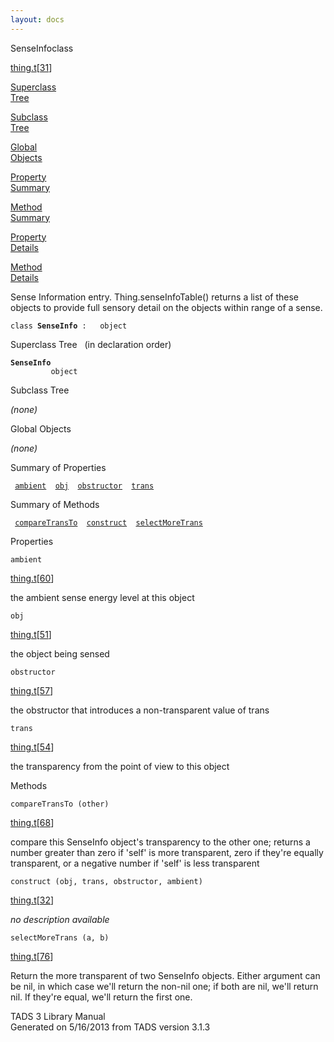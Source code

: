 ```yaml
---
layout: docs
---
```

<span class="title">SenseInfo</span><span class="type">class</span>

[thing.t](../file/thing.t.html)\[[31](../source/thing.t.html#31)\]

[Superclass  
Tree](#_SuperClassTree_)

[Subclass  
Tree](#_SubClassTree_)

[Global  
Objects](#_ObjectSummary_)

[Property  
Summary](#_PropSummary_)

[Method  
Summary](#_MethodSummary_)

[Property  
Details](#_Properties_)

[Method  
Details](#_Methods_)

<div class="fdesc">

Sense Information entry. Thing.senseInfoTable() returns a list of these
objects to provide full sensory detail on the objects within range of a
sense.

`class `**`SenseInfo`**` :   object`

</div>

<span id="_SuperClassTree_"></span>

<div class="mjhd">

<span class="hdln">Superclass Tree</span>   (in declaration order)

</div>

**`SenseInfo`**  
`         object`  
<span id="_SubClassTree_"></span>

<div class="mjhd">

<span class="hdln">Subclass Tree</span>  

</div>

*(none)* <span id="_ObjectSummary_"></span>

<div class="mjhd">

<span class="hdln">Global Objects</span>  

</div>

*(none)* <span id="_PropSummary_"></span>

<div class="mjhd">

<span class="hdln">Summary of Properties</span>  

</div>

` `[`ambient`](#ambient)`  `[`obj`](#obj)`  `[`obstructor`](#obstructor)`  `[`trans`](#trans)`  `

<span id="_MethodSummary_"></span>

<div class="mjhd">

<span class="hdln">Summary of Methods</span>  

</div>

` `[`compareTransTo`](#compareTransTo)`  `[`construct`](#construct)`  `[`selectMoreTrans`](#selectMoreTrans)`  `

<span id="_Properties_"></span>

<div class="mjhd">

<span class="hdln">Properties</span>  

</div>

<span id="ambient"></span>

`ambient`

[thing.t](../file/thing.t.html)\[[60](../source/thing.t.html#60)\]

<div class="desc">

the ambient sense energy level at this object

</div>

<span id="obj"></span>

`obj`

[thing.t](../file/thing.t.html)\[[51](../source/thing.t.html#51)\]

<div class="desc">

the object being sensed

</div>

<span id="obstructor"></span>

`obstructor`

[thing.t](../file/thing.t.html)\[[57](../source/thing.t.html#57)\]

<div class="desc">

the obstructor that introduces a non-transparent value of trans

</div>

<span id="trans"></span>

`trans`

[thing.t](../file/thing.t.html)\[[54](../source/thing.t.html#54)\]

<div class="desc">

the transparency from the point of view to this object

</div>

<span id="_Methods_"></span>

<div class="mjhd">

<span class="hdln">Methods</span>  

</div>

<span id="compareTransTo"></span>

`compareTransTo (other)`

[thing.t](../file/thing.t.html)\[[68](../source/thing.t.html#68)\]

<div class="desc">

compare this SenseInfo object's transparency to the other one; returns a
number greater than zero if 'self' is more transparent, zero if they're
equally transparent, or a negative number if 'self' is less transparent

</div>

<span id="construct"></span>

`construct (obj, trans, obstructor, ambient)`

[thing.t](../file/thing.t.html)\[[32](../source/thing.t.html#32)\]

<div class="desc">

*no description available*

</div>

<span id="selectMoreTrans"></span>

`selectMoreTrans (a, b)`

[thing.t](../file/thing.t.html)\[[76](../source/thing.t.html#76)\]

<div class="desc">

Return the more transparent of two SenseInfo objects. Either argument
can be nil, in which case we'll return the non-nil one; if both are nil,
we'll return nil. If they're equal, we'll return the first one.

</div>

<div class="ftr">

TADS 3 Library Manual  
Generated on 5/16/2013 from TADS version 3.1.3

</div>

